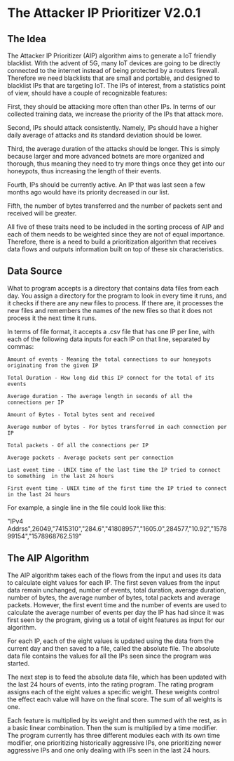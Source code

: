 # The Attacker IP Prioritizer V2.0.1


## The Idea

The Attacker IP Prioritizer (AIP) algorithm aims to generate a IoT friendly blacklist. With the advent of 5G, many IoT devices are going to be directly connected to the internet instead of being protected by a routers firewall. Therefore we need blacklists that are small and portable, and designed to blacklist IPs that are targeting IoT. The IPs of interest, from a statistics point of view, should have a couple of recognizable features:

First, they should be attacking more often than other IPs. In terms of our collected training data, we increase the priority of the IPs that attack more.

Second, IPs should attack consistently. Namely, IPs should have a higher daily average of attacks and its standard deviation should be lower.

Third, the average duration of the attacks should be longer. This is simply because larger and more advanced botnets are more organized and thorough, thus meaning they need to try more things once they get into our honeypots, thus increasing the length of their events.

Fourth, IPs should be currently active. An IP that was last seen a few months ago would have its priority decreased in our list.

Fifth, the number of bytes transferred and the number of packets sent and received will be greater.

All five of these traits need to be included in the sorting process of AIP and each of them needs to be weighted since they are not of equal importance. Therefore, there is a need to build a prioritization algorithm that receives data flows and outputs information built on top of these six characteristics.

## Data Source

What to program accepts is a directory that contains data files from each day. You assign a directory for the program to look in every time it runs, and it checks if there are any new files to process. If there are, it processes the new files and remembers the names of the new files so that it does not process it the next time it runs.

In terms of file format, it accepts a .csv file that has one IP per line, with each of the following data inputs for each IP on that line, separated by commas:

    Amount of events - Meaning the total connections to our honeypots originating from the given IP

    Total Duration - How long did this IP connect for the total of its events

    Average duration - The average length in seconds of all the connections per IP

    Amount of Bytes - Total bytes sent and received

    Average number of bytes - For bytes transferred in each connection per IP

    Total packets - Of all the connections per IP

    Average packets - Average packets sent per connection

    Last event time - UNIX time of the last time the IP tried to connect to something  in the last 24 hours

    First event time - UNIX time of the first time the IP tried to connect in the last 24 hours

For example, a single line in the file could look like this:

"IPv4 Addrss",26049,"7415310","284.6","41808957","1605.0",284577,"10.92","157899154","1578968762.519"

## The AIP Algorithm

The AIP algorithm takes each of the flows from the input and uses its data to calculate eight values for each IP. The first seven values from the input data remain unchanged, number of events, total duration, average duration, number of bytes, the average number of bytes, total packets and average packets. However, the first event time and the number of events are used to calculate the average number of events per day the IP has had since it was first seen by the program, giving us a total of eight features as input for our algorithm.

For each IP, each of the eight values is updated using the data from the current day and then saved to a file, called the absolute file.  The absolute data file contains the values for all the IPs seen since the program was started.

The next step is to feed the absolute data file, which has been updated with the last 24 hours of events, into the rating program. The rating program assigns each of the eight values a specific weight. These weights control the effect each value will have on the final score. The sum of all weights is one.

Each feature is multiplied by its weight and then summed with the rest, as in a basic linear combination. Then the sum is multiplied by a time modifier. The program currently has three different modules each with its own time modifier, one prioritizing historically aggressive IPs, one prioritizing newer aggressive IPs and one only dealing with IPs seen in the last 24 hours.
